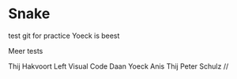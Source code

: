 # Snake
test git for practice 
Yoeck is beest

Meer tests 

Thij Hakvoort Left Visual Code
Daan
Yoeck
Anis
Thij
Peter Schulz //